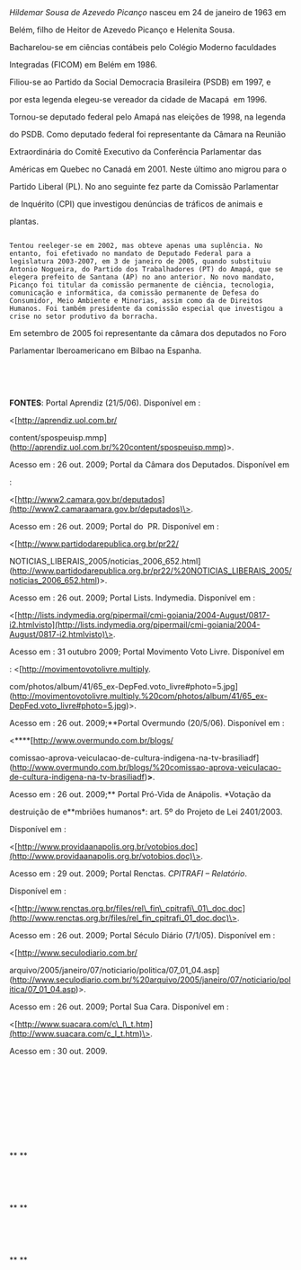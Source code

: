 

 



*Hildemar Sousa de Azevedo Picanço* nasceu em 24 de janeiro de 1963 em

Belém, filho de Heitor de Azevedo Picanço e Helenita Sousa.



Bacharelou-se em ciências contábeis pelo Colégio Moderno faculdades

Integradas (FICOM) em Belém em 1986.



Filiou-se ao Partido da Social Democracia Brasileira (PSDB) em 1997, e

por esta legenda elegeu-se vereador da cidade de Macapá  em 1996.



Tornou-se deputado federal pelo Amapá nas eleições de 1998, na legenda

do PSDB. Como deputado federal foi representante da Câmara na Reunião

Extraordinária do Comitê Executivo da Conferência Parlamentar das

Américas em Quebec no Canadá em 2001. Neste último ano migrou para o

Partido Liberal (PL). No ano seguinte fez parte da Comissão Parlamentar

de Inquérito (CPI) que investigou denúncias de tráficos de animais e

plantas.



~~~~ {style="text-align:justify;text-indent:35.45pt;line-height:150%"}

Tentou reeleger-se em 2002, mas obteve apenas uma suplência. No entanto, foi efetivado no mandato de Deputado Federal para a legislatura 2003-2007, em 3 de janeiro de 2005, quando substituiu Antonio Nogueira, do Partido dos Trabalhadores (PT) do Amapá, que se elegera prefeito de Santana (AP) no ano anterior. No novo mandato, Picanço foi titular da comissão permanente de ciência, tecnologia, comunicação e informática, da comissão permanente de Defesa do Consumidor, Meio Ambiente e Minorias, assim como da de Direitos Humanos. Foi também presidente da comissão especial que investigou a crise no setor produtivo da borracha.

~~~~



Em setembro de 2005 foi representante da câmara dos deputados no Foro

Parlamentar Iberoamericano em Bilbao na Espanha.



 



 



**FONTES**: Portal Aprendiz (21/5/06). Disponível em :

\<[http://aprendiz.uol.com.br/

content/spospeuisp.mmp](http://aprendiz.uol.com.br/%20content/spospeuisp.mmp)\>.

Acesso em : 26 out. 2009; Portal da Câmara dos Deputados. Disponível em

:

\<[http://www2.camara.gov.br/deputados](http://www2.camaraamara.gov.br/deputados)\>.

Acesso em : 26 out. 2009; Portal do  PR. Disponível em :

\<[http://www.partidodarepublica.org.br/pr22/

NOTICIAS\_LIBERAIS\_2005/noticias\_2006\_652.html](http://www.partidodarepublica.org.br/pr22/%20NOTICIAS_LIBERAIS_2005/noticias_2006_652.html)\>.

Acesso em : 26 out. 2009; Portal Lists. Indymedia. Disponível em :

\<[http://lists.indymedia.org/pipermail/cmi-goiania/2004-August/0817-i2.htmlvisto](http://lists.indymedia.org/pipermail/cmi-goiania/2004-August/0817-i2.htmlvisto)\>.

Acesso em : 31 outubro 2009; Portal Movimento Voto Livre. Disponível em

: \<[http://movimentovotolivre.multiply.

com/photos/album/41/65\_ex-DepFed.voto\_livre\#photo=5.jpg](http://movimentovotolivre.multiply.%20com/photos/album/41/65_ex-DepFed.voto_livre#photo=5.jpg)\>.

Acesso em : 26 out. 2009;**Portal Overmundo (20/5/06). Disponível em :

\<****[http://www.overmundo.com.br/blogs/

comissao-aprova-veiculacao-de-cultura-indigena-na-tv-brasiliadf](http://www.overmundo.com.br/blogs/%20comissao-aprova-veiculacao-de-cultura-indigena-na-tv-brasiliadf)****\>****.

Acesso em : 26 out. 2009;** Portal Pró-Vida de Anápolis. *Votação da

destruição de e**mbriões humanos*: art. 5º do Projeto de Lei 2401/2003.

Disponível em :

\<[http://www.providaanapolis.org.br/votobios.doc](http://www.providaanapolis.org.br/votobios.doc)\>.

Acesso em : 29 out. 2009; Portal Renctas. *CPITRAFI – Relatório*.

Disponível em :

\<[http://www.renctas.org.br/files/rel\_fin\_cpitrafi\_01\_doc.doc](http://www.renctas.org.br/files/rel_fin_cpitrafi_01_doc.doc)\>.

Acesso em : 26 out. 2009; Portal Século Diário (7/1/05). Disponível em :

\<[http://www.seculodiario.com.br/

arquivo/2005/janeiro/07/noticiario/politica/07\_01\_04.asp](http://www.seculodiario.com.br/%20arquivo/2005/janeiro/07/noticiario/politica/07_01_04.asp)\>.

Acesso em : 26 out. 2009; Portal Sua Cara. Disponível em :

\<[http://www.suacara.com/c\_l\_t.htm](http://www.suacara.com/c_l_t.htm)\>.

Acesso em : 30 out. 2009.



 



 



 



 



 



** **



 



 



** **



 



 



** **



 



 



 



 

